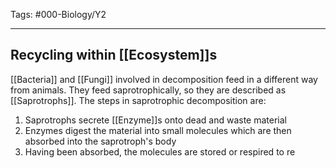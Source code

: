 Tags: #000-Biology/Y2

---
## Recycling within [[Ecosystem]]s
[[Bacteria]] and [[Fungi]] involved in decomposition feed in a different way from animals. They feed saprotrophically, so they are described as [[Saprotrophs]]. The steps in saprotrophic decomposition are:
1. Saprotrophs secrete [[Enzyme]]s onto dead and waste material
2. Enzymes digest the material into small molecules which are then absorbed into the saprotroph's body
3. Having been absorbed, the molecules are stored or respired to re